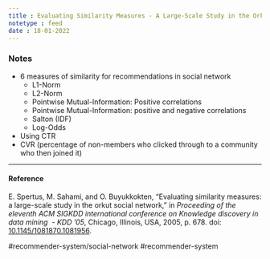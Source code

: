 ```yaml
---
title : Evaluating Similarity Measures - A Large-Scale Study in the Orkut Social Network
notetype : feed
date : 18-01-2022
---
```



### Notes
- 6 measures of similarity for recommendations in social network
	- L1-Norm
	- L2-Norm
	- Pointwise Mutual-Information: Positive correlations
	- Pointwise Mutual-Information: positive and negative correlations
	- Salton (IDF)
	- Log-Odds
- Using CTR
- CVR (percentage of non-members who clicked through to a community who then joined it)

---


#### Reference

E. Spertus, M. Sahami, and O. Buyukkokten, “Evaluating similarity measures: a large-scale study in the orkut social network,” in _Proceeding of the eleventh ACM SIGKDD international conference on Knowledge discovery in data mining  - KDD ’05_, Chicago, Illinois, USA, 2005, p. 678. doi: [10.1145/1081870.1081956](https://doi.org/10.1145/1081870.1081956).

#recommender-system/social-network
#recommender-system 